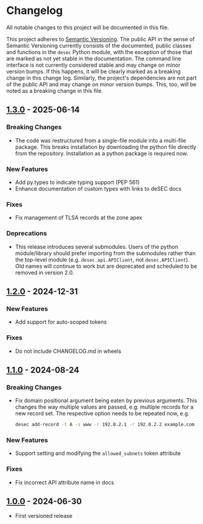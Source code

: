 # Changelog

All notable changes to this project will be documented in this file.

This project adheres to [Semantic Versioning](https://semver.org/spec/v2.0.0.html).
The public API in the sense of Semantic Versioning currently consists of the
documented, public classes and functions in the `desec` Python module, with the
exception of those that are marked as not yet stable in the documentation.
The command line interface is not currently considered stable and may change on
minor version bumps. If this happens, it will be clearly marked as a breaking
change in this change log.
Similarly, the project's dependencies are not part of the public API and may
change on minor version bumps. This, too, will be noted as a breaking change in
this file.

## [1.3.0] - 2025-06-14

### Breaking Changes
* The code was restructured from a single-file module into a multi-file
  package. This breaks installation by downloading the python file directly
  from the repository. Installation as a python package is required now.

### New Features
* Add py.types to indicate typing support (PEP 561)
* Enhance documentation of custom types with links to deSEC docs

### Fixes
* Fix management of TLSA records at the zone apex

### Deprecations
* This release introduces several submodules. Users of the python
  module/library should prefer importing from the submodules rather than the
  top-level module (e.g. `desec.api.APIClient`, not `desec.APIClient`).
  Old names will continue to work but are deprecated and scheduled to be
  removed in version 2.0.

## [1.2.0] - 2024-12-31

### New Features
* Add support for auto-scoped tokens

### Fixes
* Do not include CHANGELOG.md in wheels

## [1.1.0] - 2024-08-24

### Breaking Changes
* Fix domain positional argument being eaten by previous arguments.
  This changes the way multiple values are passed, e.g. multiple records for a
  new record set. The respective option needs to be repeated now, e.g.
  ```sh
  desec add-record -t A -s www -r 192.0.2.1 -r 192.0.2.2 example.com
  ```

### New Features
* Support setting and modifying the `allowed_subnets` token attribute

### Fixes
* Fix incorrect API attribute name in docs

## [1.0.0] - 2024-06-30

* First versioned release

[1.3.0]: https://github.com/s-hamann/desec-dns/compare/v1.2.0...v1.3.0
[1.2.0]: https://github.com/s-hamann/desec-dns/compare/v1.1.0...v1.2.0
[1.1.0]: https://github.com/s-hamann/desec-dns/compare/v1.0.0...v1.1.0
[1.0.0]: https://github.com/s-hamann/desec-dns/releases/tag/v1.0.0
